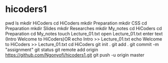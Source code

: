 # hicoders1
pwd
ls
mkdir HiCoders
cd HiCoders
mkdir Preparation
mkdir CSS
cd Preparation
mkdir Slides
mkdir Researches
mkdir My_notes
cd HiCoders
cd Preparation
cd My_notes
touch Lecture_01.txt
open Lecture_01.txt enter text (Intro Welcome to HiCoders)OR
echo Intro >> Lecture_01.txt
echo Welcome to HiCoders >> Lecture_01.txt
cd HiCoders
git init .
git add .
git commit -m "assignment"
git status
git remote add origin https://github.com/Ngonyofi/hicoders1.git
git push -u origin master
